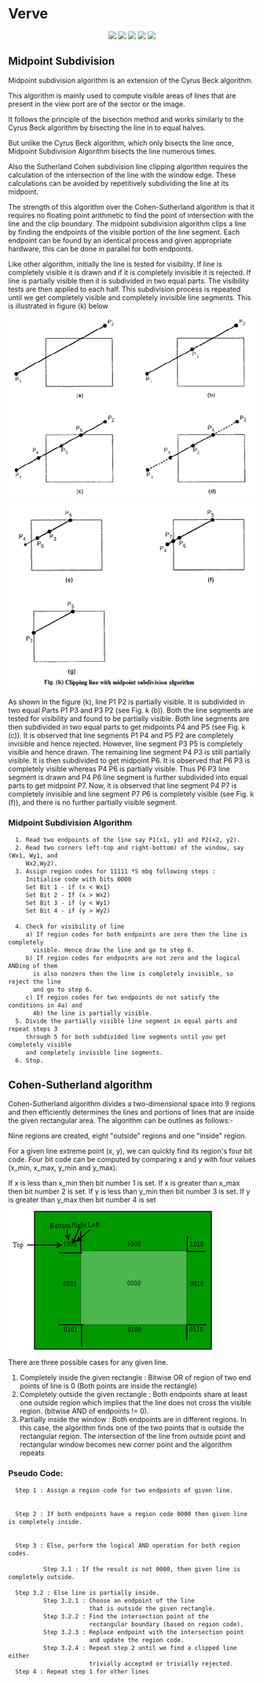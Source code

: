 # Verve

<div align="center">
<img src="https://img.shields.io/github/license/JigyasuPrakash/verve">	
<img src="https://img.shields.io/github/stars/JigyasuPrakash/verve">
<img src="https://img.shields.io/github/forks/JigyasuPrakash/verveI">
<img src="https://img.shields.io/github/issues/JigyasuPrakash/verve">
<img src="https://img.shields.io/badge/PRs-welcome-informational">
</div>

## Midpoint Subdivision

Midpoint subdivision algorithm is an extension of the Cyrus Beck algorithm.

This algorithm is mainly used to compute visible areas of lines that are present in the view port are of the sector or the image.

It follows the principle of the bisection method and works similarly to the Cyrus Beck algorithm by bisecting the line in to equal halves. 

But unlike the Cyrus Beck algorithm, which only bisects the line once, Midpoint Subdivision Algorithm bisects the line numerous times.

Also the Sutherland Cohen subdivision line clipping algorithm requires the calculation of the intersection of the line with the window edge. These calculations can be avoided by repetitively subdividing the line at its midpoint.

The strength of this algorithm over the Cohen-Sutherland algorithm is that it requires no floating point arithmetic to find the point of intersection with the line and the clip boundary. The midpoint subdivision algorithm clips a line by finding the endpoints of the visible portion of the line segment. Each endpoint can be found by an identical process and given appropriate hardware, this can be done in parallel for both endpoints. 

Like other algorithm, initially the line is tested for visibility. If line is completely visible it is drawn and if it is completely invisible it is rejected. If line is partially visible then it is subdivided in two equal parts. The visibility tests are then applied to each half. This subdivision process is repeated until we get completely visible and completely invisible line segments. This is illustrated in figure (k) below

![Snap](https://github.com/JigyasuPrakash/verve/blob/master/images/5.png)

![Snap](https://github.com/JigyasuPrakash/verve/blob/master/images/3.png)

  
As shown in the figure (k), line P1 P2 is partially visible. It is subdivided in two equal Parts P1 P3 and P3 P2 (see Fig. k (b)). Both the line segments are tested for visibility and found to be partially visible. Both line segments are then subdivided in two equal parts to get midpoints P4 and P5 (see Fig. k (c)). It is observed that line segments P1 P4 and P5 P2 are completely invisible and hence rejected. However, line segment P3 P5 is completely visible and hence drawn. The remaining line segment P4 P3 is still partially visible. It is then subdivided to get midpoint P6. It is observed that P6 P3 is completely visible whereas P4 P6 is partially visible. Thus P6 P3 line segment is drawn and P4 P6 line segment is further subdivided into equal parts to get midpoint P7. Now, it is observed that line segment P4 P7 is completely invisible and line segment P7 P6 is completely visible (see Fig. k (f)), and there is no further partially visible segment.

### Midpoint Subdivision Algorithm

      1. Read two endpoints of the line say P1(x1, y1) and P2(x2, y2).
      2. Read two corners left-top and right-bottom) of the window, say (Wx1, Wy1, and
         Wx2,Wy2).
      3. Assign region codes for 11111 *S mbg following steps :
         Initialise code with bits 0000
         Set Bit 1 - if (x < Wx1) 
         Set Bit 2 - If (x > Wx2) 
         Set Bit 3 - if (y < Wy1) 
         Set Bit 4 - if (y > Wy2)

      4. Check for visibility of line
         a) If region codes for both endpoints are zero then the line is completely 
           visible. Hence draw the line and go to step 6.
         b) If region codes for endpoints are not zero and the logical ANDing of them 
           is also nonzero then the line is completely invisible, so reject the line
           and go to step 6.
         c) If region codes for two endpoints do not satisfy the conditions in 4a) and 
           4b) the line is partially visible.
      5. Divide the partially visible line segment in equal parts and repeat steps 3 
         through 5 for both subdivided line segments until you get completely visible 
         and completely invisible line segments.
      6. Stop.



## Cohen-Sutherland algorithm

Cohen-Sutherland algorithm divides a two-dimensional space into 9 regions and then efficiently determines the lines and portions of lines that are inside the given rectangular area.
The algorithm can be outlines as follows:-


Nine regions are created, eight "outside" regions and one 
"inside" region.

For a given line extreme point (x, y), we can quickly
find its region's four bit code. Four bit code can 
be computed by comparing x and y with four values 
(x_min, x_max, y_min and y_max).

If x is less than x_min then bit number 1 is set.
If x is greater than x_max then bit number 2 is set.
If y is less than y_min then bit number 3 is set.
If y is greater than y_max then bit number 4 is set

 
![Snap](https://github.com/JigyasuPrakash/verve/blob/master/images/2.png)

 
 
There are three possible cases for any given line.
1.	Completely inside the given rectangle : Bitwise OR of region of two end points of line is 0 (Both points are inside the rectangle)
2.	Completely outside the given rectangle : Both endpoints share at least one outside region which implies that the line does not cross the visible region. (bitwise AND of endpoints != 0).
3.	Partially inside the window : Both endpoints are in different regions. In this case, the algorithm finds one of the two points that is outside the rectangular region. The intersection of the line from outside point and rectangular window becomes new corner point and the algorithm repeats
 

 
### Pseudo Code:


      Step 1 : Assign a region code for two endpoints of given line.


      Step 2 : If both endpoints have a region code 0000 then given line is completely inside.


      Step 3 : Else, perform the logical AND operation for both region codes.

              Step 3.1 : If the result is not 0000, then given line is completely outside.

      Step 3.2 : Else line is partially inside.
              Step 3.2.1 : Choose an endpoint of the line 
                           that is outside the given rectangle.
              Step 3.2.2 : Find the intersection point of the 
                           rectangular boundary (based on region code).
              Step 3.2.3 : Replace endpoint with the intersection point 
                           and update the region code.
              Step 3.2.4 : Repeat step 2 until we find a clipped line either 
                           trivially accepted or trivially rejected.
      Step 4 : Repeat step 1 for other lines






